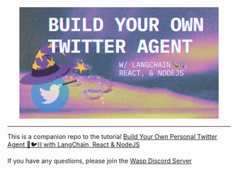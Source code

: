 
<div align="center">
<img src='./twitter-agent-logo.png' width='450px'>
</div>

<hr/>

This is a companion repo to the tutorial [Build Your Own Personal Twitter Agent 🧠🐦⛓ with LangChain, React & NodeJS](https://wasp-lang.dev/blog/2023/06/27/build-your-own-twitter-agent-langchain)

If you have any questions, please join the [Wasp Discord Server](https://discord.gg/rzdnErX)